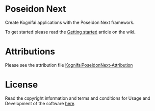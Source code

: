 # Poseidon Next

Create Kognifai applications with the Poseidon Next framework.

To get started please read the [Getting started](https://github.com/kognifai/PoseidonNext-Framework/blob/master/Developers-Getting-Started.md) article on the wiki.

# Attributions
Please see the attribution file [KognifaiPoseidonNext-Attribution](https://github.com/kognifai/PoseidonNext_Samples/blob/master/KognifaiPoseidonNext-Attribution.pdf)

# License
Read the copyright information and terms and conditions for Usage and Development of the software [here](https://github.com/kognifai/Kognifai/blob/master/License.md#copyright--year-kongsberg-digital-as).
